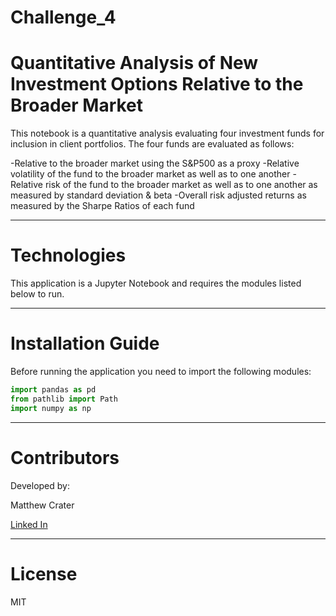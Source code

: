 # Challenge_4
# **Quantitative Analysis of New Investment Options Relative to the Broader Market**

This notebook is a quantitative analysis evaluating four investment funds for inclusion in client portfolios. The four funds are evaluated as follows:

-Relative to the broader market using the S&P500 as a proxy
-Relative volatility of the fund to the broader market as well as to one another
-Relative risk of the fund to the broader market as well as to one another as measured by standard deviation & beta
-Overall risk adjusted returns as measured by the Sharpe Ratios of each fund

---

# **Technologies**

This application is a Jupyter Notebook and requires the modules listed below to run.

---

# **Installation Guide**

Before running the application you need to import the following modules:
```python
import pandas as pd
from pathlib import Path
import numpy as np
```

---

# **Contributors**

Developed by:

Matthew Crater

[Linked In](https://www.linkedin.com/in/matt-crater/)

---

# **License**

MIT